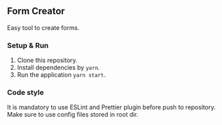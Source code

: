 ## Form Creator

Easy tool to create forms.

### Setup & Run

1. Clone this repository.
2. Install dependencies by `yarn`.
3. Run the application `yarn start`.

### Code style

It is mandatory to use ESLint and Prettier plugin before push to repository. Make sure to use config files stored in root dir.
